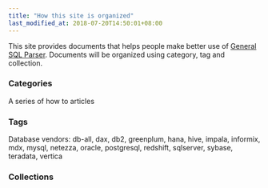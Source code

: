```yaml
---
title: "How this site is organized"
last_modified_at: 2018-07-20T14:50:01+08:00
---
```


This site provides documents that helps people make better use of [General SQL Parser](http://www.sqlparser.com).
Documents will be organized using category, tag and collection.

### Categories 
A series of how to articles 


### Tags

Database vendors: db-all, dax, db2, greenplum, hana, hive, impala, informix, mdx, mysql, netezza, oracle, postgresql, redshift, sqlserver, sybase, teradata, vertica


### Collections